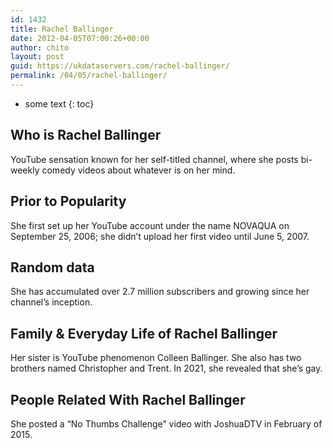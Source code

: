 ```yaml
---
id: 1432
title: Rachel Ballinger
date: 2012-04-05T07:00:26+00:00
author: chito
layout: post
guid: https://ukdataservers.com/rachel-ballinger/
permalink: /04/05/rachel-ballinger/
---
```


* some text
{: toc}
          
          
## Who is  Rachel Ballinger
                  
                  
                  
YouTube sensation known for her self-titled channel, where she posts bi-weekly comedy videos about whatever is on her mind.
                  
                
                
                
## Prior to Popularity 
                  
                  
                  
She first set up her YouTube account under the name NOVAQUA on September 25, 2006; she didn&#8217;t upload her first video until June 5, 2007.
                  
                
                
                
## Random data 
                  
                  
                  
She has accumulated over 2.7 million subscribers and growing since her channel&#8217;s inception.
                  
                
                
                
## Family & Everyday Life of Rachel Ballinger
                  
                  
                  
Her sister is YouTube phenomenon Colleen Ballinger. She also has two brothers named Christopher and Trent. In 2021, she revealed that she&#8217;s gay.
                  
                
                
                
## People Related With  Rachel Ballinger
                  
                  
                  
She posted a &#8220;No Thumbs Challenge&#8221; video with JoshuaDTV in February of 2015.
                  
                
              
            
          
          
          
    
    
  
